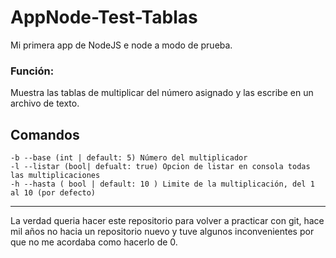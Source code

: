 # AppNode-Test-Tablas

Mi primera app de NodeJS e node a modo de prueba. 

### Función:

Muestra las tablas de multiplicar del número asignado y las escribe en un archivo de texto.

## Comandos

```
-b --base (int | default: 5) Número del multiplicador
-l --listar (bool| defualt: true) Opcion de listar en consola todas las multiplicaciones
-h --hasta ( bool | default: 10 ) Limite de la multiplicación, del 1 al 10 (por defecto)

```

-----

La verdad queria hacer este repositorio para volver a practicar con git, hace mil años no hacia un
repositorio nuevo y tuve algunos inconvenientes por que no me acordaba como hacerlo de 0.
